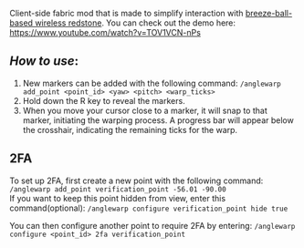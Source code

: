 Client-side fabric mod that is made to simplify interaction with [breeze-ball-based wireless redstone](https://www.youtube.com/watch?v=FnUE-ZaALLw).
You can check out the demo here: https://www.youtube.com/watch?v=TOV1VCN-nPs

## *How to use*:
1. New markers can be added with the following command:
```/anglewarp add_point <point_id> <yaw> <pitch> <warp_ticks>```<br>
2. Hold down the R key to reveal the markers.<br>
3. When you move your cursor close to a marker, it will snap to that marker, initiating the warping process. A progress bar will appear below the crosshair, indicating the remaining ticks for the warp.

## 2FA
To set up 2FA, first create a new point with the following command: ```/anglewarp add_point verification_point -56.01 -90.00```<br>
If you want to keep this point hidden from view, enter this command(optional): ```/anglewarp configure verification_point hide true```

You can then configure another point to require 2FA by entering:
```/anglewarp configure <point_id> 2fa verification_point```

